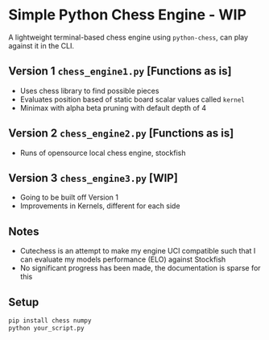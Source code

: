 # Simple Python Chess Engine - WIP

A lightweight terminal-based chess engine using `python-chess`, can play against it in the CLI.

## Version 1 `chess_engine1.py` [Functions as is]

- Uses chess library to find possible pieces
- Evaluates position based of static board scalar values called `kernel`
- Minimax with alpha beta pruning with default depth of 4

## Version 2 `chess_engine2.py` [Functions as is]

- Runs of opensource local chess engine, stockfish

## Version 3 `chess_engine3.py` [WIP]

- Going to be built off Version 1
- Improvements in Kernels, different for each side

## Notes

- Cutechess is an attempt to make my engine UCI compatible such that I can evaluate my models performance (ELO) against Stockfish
- No significant progress has been made, the documentation is sparse for this


## Setup

```bash
pip install chess numpy
python your_script.py
